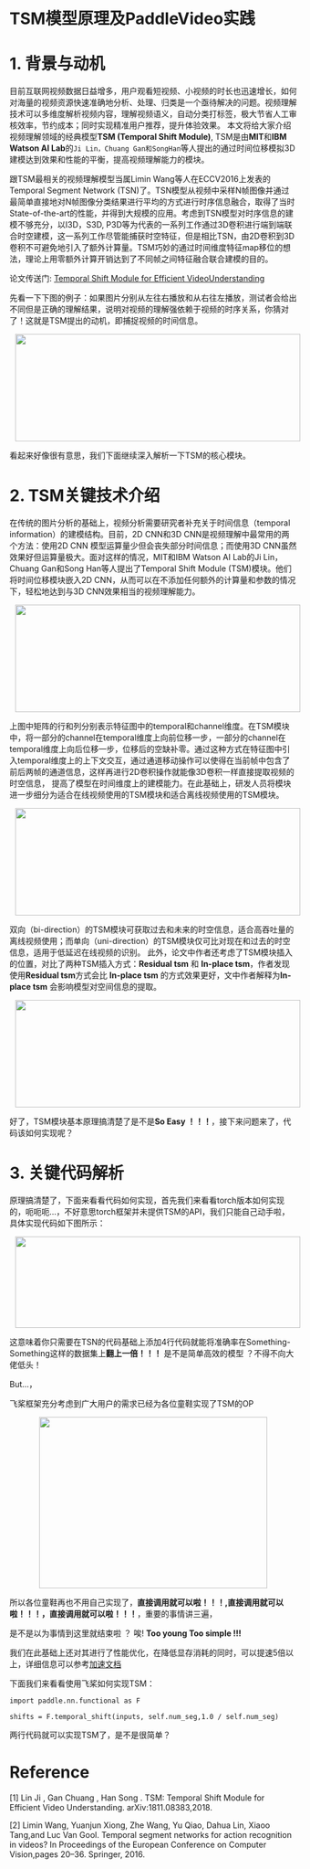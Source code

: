 # TSM模型原理及PaddleVideo实践
# 1. 背景与动机
目前互联网视频数据日益增多，用户观看短视频、小视频的时长也迅速增长，如何对海量的视频资源快速准确地分析、处理、归类是一个亟待解决的问题。视频理解技术可以多维度解析视频内容，理解视频语义，自动分类打标签，极大节省人工审核效率，节约成本；同时实现精准用户推荐，提升体验效果。
本文将给大家介绍视频理解领域的经典模型**TSM (Temporal Shift Module)**, TSM是由**MIT**和**IBM Watson AI Lab**的`Ji Lin，Chuang Gan和SongHan`等人提出的通过时间位移模拟3D建模达到效果和性能的平衡，提高视频理解能力的模块。



跟TSM最相关的视频理解模型当属Limin Wang等人在ECCV2016上发表的Temporal Segment Network (TSN)了。TSN模型从视频中采样N帧图像并通过最简单直接地对N帧图像分类结果进行平均的方式进行时序信息融合，取得了当时State-of-the-art的性能，并得到大规模的应用。考虑到TSN模型对时序信息的建模不够充分，以I3D，S3D, P3D等为代表的一系列工作通过3D卷积进行端到端联合时空建模，这一系列工作尽管能捕获时空特征，但是相比TSN，由2D卷积到3D卷积不可避免地引入了额外计算量。TSM巧妙的通过时间维度特征map移位的想法，理论上用零额外计算开销达到了不同帧之间特征融合联合建模的目的。

论文传送门: [Temporal Shift Module for Efficient VideoUnderstanding](https://arxiv.org/pdf/1811.08383v2.pdf)

先看一下下图的例子：如果图片分别从左往右播放和从右往左播放，测试者会给出不同但是正确的理解结果，说明对视频的理解强依赖于视频的时序关系，你猜对了！这就是TSM提出的动机，即捕捉视频的时间信息。
<p align="center">
<img src="../../images/temporal.png" height=188 width=500 hspace='10'/> <br />
</p>
看起来好像很有意思，我们下面继续深入解析一下TSM的核心模块。

# 2. TSM关键技术介绍

在传统的图片分析的基础上，视频分析需要研究者补充关于时间信息（temporal information）的建模结构。目前，2D CNN和3D CNN是视频理解中最常用的两个方法：使用2D CNN 模型运算量少但会丧失部分时间信息；而使用3D CNN虽然效果好但运算量极大。面对这样的情况，MIT和IBM Watson AI Lab的Ji Lin，Chuang Gan和Song Han等人提出了Temporal Shift Module (TSM)模块。他们将时间位移模块嵌入2D CNN，从而可以在不添加任何额外的计算量和参数的情况下，轻松地达到与3D CNN效果相当的视频理解能力。
<p align="center">
<img src="../../images/tsm_intr.png" height=188 width=500 hspace='10'/> <br />
</p>
上图中矩阵的行和列分别表示特征图中的temporal和channel维度。在TSM模块中，将一部分的channel在temporal维度上向前位移一步，一部分的channel在temporal维度上向后位移一步，位移后的空缺补零。通过这种方式在特征图中引入temporal维度上的上下文交互，通过通道移动操作可以使得在当前帧中包含了前后两帧的通道信息，这样再进行2D卷积操作就能像3D卷积一样直接提取视频的时空信息，
提高了模型在时间维度上的建模能力。在此基础上，研发人员将模块进一步细分为适合在线视频使用的TSM模块和适合离线视频使用的TSM模块。
<p align="center">
<img src="../../images/tsm_architecture.png" height=188 width=500 hspace='10'/> <br />
</p>

双向（bi-direction）的TSM模块可获取过去和未来的时空信息，适合高吞吐量的离线视频使用；而单向（uni-direction）的TSM模块仅可比对现在和过去的时空信息，适用于低延迟在线视频的识别。
此外，论文中作者还考虑了TSM模块插入的位置，对比了两种TSM插入方式：**Residual tsm** 和 **In-place tsm**，作者发现使用**Residual tsm**方式会比 **In-place tsm** 的方式效果更好，文中作者解释为**In-place tsm** 会影响模型对空间信息的提取。
<p align="center">
<img src="../../images/residual_tsm.png" height=188 width=500 hspace='10'/> <br />
</p>


好了，TSM模块基本原理搞清楚了是不是**So Easy ！！！**，接下来问题来了，代码该如何实现呢？

# 3. 关键代码解析

原理搞清楚了，下面来看看代码如何实现，首先我们来看看torch版本如何实现的，呃呃呃...，不好意思torch框架并未提供TSM的API，我们只能自己动手啦，具体实现代码如下图所示：
<p align="center">
<img src="../../images/torch_tsm.png" height=160 width=500 hspace='10'/> <br />
</p>

这意味着你只需要在TSN的代码基础上添加4行代码就能将准确率在Something-Something这样的数据集上**翻上一倍！！！**  是不是简单高效的模型 ？不得不向大佬低头！

But...，


飞桨框架充分考虑到广大用户的需求已经为各位童鞋实现了TSM的OP
<p align="center">
<img src="../../images/tsm_op.png" height=300 width=400 hspace='10'/> <br />
</p>

所以各位童鞋再也不用自己实现了，**直接调用就可以啦！！！,直接调用就可以啦！！！，直接调用就可以啦！！！**，重要的事情讲三遍，

是不是以为事情到这里就结束啦 ？ 唉! **Too young Too simple !!!**

我们在此基础上还对其进行了性能优化，在降低显存消耗的同时，可以提速5倍以上，详细信息可以参考[加速文档](./accelerate.md)

下面我们来看看使用飞桨如何实现TSM：

`import paddle.nn.functional as F`


`shifts = F.temporal_shift(inputs, self.num_seg,1.0 / self.num_seg)`

两行代码就可以实现TSM了，是不是很简单？

# Reference
[1] Lin Ji , Gan Chuang , Han Song . TSM: Temporal Shift Module for Efficient Video Understanding. arXiv:1811.08383,2018.


[2] Limin Wang, Yuanjun Xiong, Zhe Wang, Yu Qiao, Dahua Lin, Xiaoo Tang,and Luc Van Gool. Temporal segment networks for action recognition in videos? In Proceedings of the European Conference on Computer Vision,pages 20–36. Springer, 2016.
